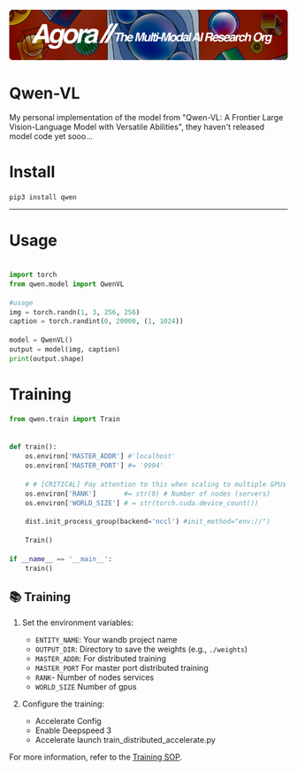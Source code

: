 [![Multi-Modality](agorabanner.png)](https://discord.gg/qUtxnK2NMf)


# Qwen-VL
My personal implementation of the model from "Qwen-VL: A Frontier Large Vision-Language Model with Versatile Abilities", they haven't released model code yet sooo...


# Install
`pip3 install qwen`

---

# Usage
```python

import torch
from qwen.model import QwenVL

#usage
img = torch.randn(1, 3, 256, 256)
caption = torch.randint(0, 20000, (1, 1024))

model = QwenVL()
output = model(img, caption)
print(output.shape)

```

# Training

```python
from qwen.train import Train


def train():
    os.environ['MASTER_ADDR'] #'localhost'
    os.environ['MASTER_PORT'] #= '9994'
    
    # # [CRITICAL] Pay attention to this when scaling to multiple GPUs and clusters
    os.environ['RANK']       #= str(0) # Number of nodes (servers)
    os.environ['WORLD_SIZE'] # = str(torch.cuda.device_count())

    dist.init_process_group(backend='nccl') #init_method="env://")
    
    Train()

if __name__ == '__main__':
    train()


```

## 📚 Training

1. Set the environment variables:
   - `ENTITY_NAME`: Your wandb project name
   - `OUTPUT_DIR`: Directory to save the weights (e.g., `./weights`)
   - `MASTER_ADDR`: For distributed training
   - `MASTER_PORT` For master port distributed training
   - `RANK`- Number of nodes services
   - `WORLD_SIZE` Number of gpus

2. Configure the training:
   - Accelerate Config
   - Enable Deepspeed 3
   - Accelerate launch train_distributed_accelerate.py

For more information, refer to the [Training SOP](DOCs/TRAINING.md).


